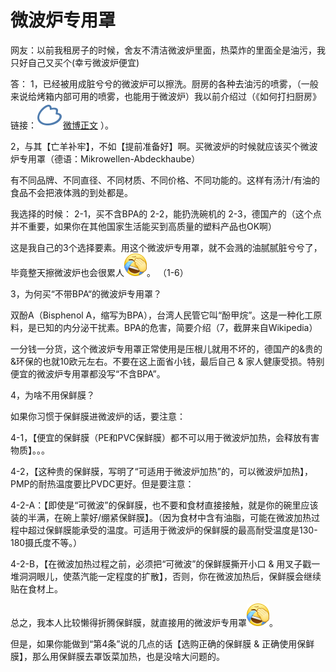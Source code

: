 #  微波炉专用罩

网友：以前我租房子的时候，舍友不清洁微波炉里面，热菜炸的里面全是油污，我只好自己又买个(幸亏微波炉便宜)

答：
1，已经被用成脏兮兮的微波炉可以擦洗。厨房的各种去油污的喷雾，（一般来说给烤箱内部可用的喷雾，也能用于微波炉）我以前介绍过（《如何打扫厨房》链接：[![img](images/timeline_card_small_weibo_default.png)微博正文](https://m.weibo.cn/1909203062/4304461478214093) ）。

2，与其【亡羊补牢】，不如【提前准备好】啊。买微波炉的时候就应该买个微波炉专用罩（德语：Mikrowellen-Abdeckhaube）

有不同品牌、不同直径、不同材质、不同价格、不同功能的。这样有汤汁/有油的食品不会把液体溅的到处都是。

我选择的时候：
2-1，买不含BPA的
2-2，能扔洗碗机的
2-3，德国产的（这个点并不重要，如果你在其他国家生活能买到高质量的塑料产品也OK啊）

这是我自己的3个选择要素。用这个微波炉专用罩，就不会溅的油腻腻脏兮兮了，毕竟整天擦微波炉也会很累人![[允悲]](images/2018new_kuxiao_org.png)。 （1-6）

3，为何买“不带BPA“的微波炉专用罩？

双酚A（Bisphenol A，缩写为BPA），台湾人民管它叫“酚甲烷”。这是一种化工原料，是已知的内分泌干扰素。BPA的危害，简要介绍（7，截屏来自Wikipedia）

一分钱一分货，这个微波炉专用罩正常使用是压根儿就用不坏的，德国产的&贵的&环保的也就10欧元左右。不要在这上面省小钱，最后自己 & 家人健康受损。特别便宜的微波炉专用罩都没写“不含BPA”。 

4，为啥不用保鲜膜？

如果你习惯于保鲜膜进微波炉的话，要注意：

4-1，【便宜的保鲜膜（PE和PVC保鲜膜）都不可以用于微波炉加热，会释放有害物质】。。。

4-2，【这种贵的保鲜膜，写明了“可适用于微波炉加热”的，可以微波炉加热】，PMP的耐热温度要比PVDC更好。但是要注意：

4-2-A：【即使是“可微波”的保鲜膜，也不要和食材直接接触，就是你的碗里应该装的半满，在碗上蒙好/绷紧保鲜膜】。（因为食材中含有油脂，可能在微波加热过程中超过保鲜膜能承受的温度。可适用于微波炉的保鲜膜的最高耐受温度是130-180摄氏度不等。）

4-2-B，【在微波加热过程之前，必须把“可微波”的保鲜膜撕开小口 & 用叉子戳一堆洞洞眼儿，使蒸汽能一定程度的扩散】，否则，你在微波加热后，保鲜膜会继续贴在食材上。

总之，我本人比较懒得折腾保鲜膜，就直接用的微波炉专用罩![[允悲]](images/2018new_kuxiao_org.png)。

但是，如果你能做到“第4条”说的几点的话【选购正确的保鲜膜 & 正确使用保鲜膜】，那么用保鲜膜去罩饭菜加热，也是没啥大问题的。